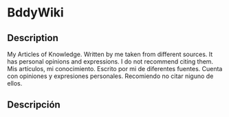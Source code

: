 # BddyWiki
## Description
My Articles of Knowledge. Written by me taken from different sources.
It has personal opinions and expressions. I do not recommend citing them.
Mis artículos, mi conocimiento. Escrito por mi de diferentes fuentes.
Cuenta con opiniones y expresiones personales.  Recomiendo no citar niguno de ellos.
## Descripción
